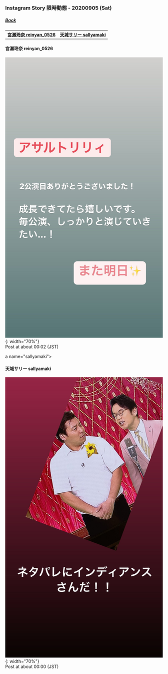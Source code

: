 ### Instagram Story 限時動態 - 20200905 (Sat)
##### [Back](../../IGstory_List.md)

<table>
<tr>
<th><a href="#reinyan_0526">宮瀬玲奈 reinyan_0526</a></th>
<th><a href="#sallyamaki">天城サリー sallyamaki</a></th>
</tr>
</table>

<a name="reinyan_0526"></a>
#### 宮瀬玲奈 reinyan_0526

![20200905_reinyan_0526_1](../../../../../Album/Instagram/IGstory/Sep2020/20200905/20200905_reinyan_0526_1.jpg){: width="70%"}  
Post at about 00:02 (JST)  

a name="sallyamaki"></a>
#### 天城サリー sallyamaki

![20200905_sallyamaki_1](../../../../../Album/Instagram/IGstory/Sep2020/20200905/20200905_sallyamaki_1.jpg){: width="70%"}  
Post at about 00:00 (JST)  
